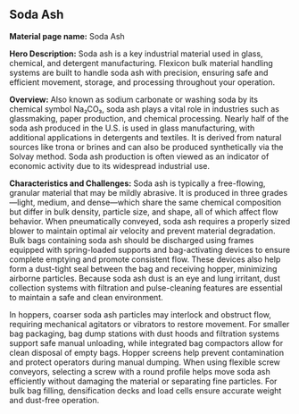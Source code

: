 ## Soda Ash

**Material page name:** Soda Ash

**Hero Description:** Soda ash is a key industrial material used in glass, chemical, and detergent manufacturing. Flexicon bulk material handling systems are built to handle soda ash with precision, ensuring safe and efficient movement, storage, and processing throughout your operation.

**Overview:** Also known as sodium carbonate or washing soda by its chemical symbol Na₂CO₃, soda ash plays a vital role in industries such as glassmaking, paper production, and chemical processing. Nearly half of the soda ash produced in the U.S. is used in glass manufacturing, with additional applications in detergents and textiles. It is derived from natural sources like trona or brines and can also be produced synthetically via the Solvay method. Soda ash production is often viewed as an indicator of economic activity due to its widespread industrial use.

**Characteristics and Challenges:** Soda ash is typically a free-flowing, granular material that may be mildly abrasive. It is produced in three grades—light, medium, and dense—which share the same chemical composition but differ in bulk density, particle size, and shape, all of which affect flow behavior. When pneumatically conveyed, soda ash requires a properly sized blower to maintain optimal air velocity and prevent material degradation. Bulk bags containing soda ash should be discharged using frames equipped with spring-loaded supports and bag-activating devices to ensure complete emptying and promote consistent flow. These devices also help form a dust-tight seal between the bag and receiving hopper, minimizing airborne particles. Because soda ash dust is an eye and lung irritant, dust collection systems with filtration and pulse-cleaning features are essential to maintain a safe and clean environment.

In hoppers, coarser soda ash particles may interlock and obstruct flow, requiring mechanical agitators or vibrators to restore movement. For smaller bag packaging, bag dump stations with dust hoods and filtration systems support safe manual unloading, while integrated bag compactors allow for clean disposal of empty bags. Hopper screens help prevent contamination and protect operators during manual dumping. When using flexible screw conveyors, selecting a screw with a round profile helps move soda ash efficiently without damaging the material or separating fine particles. For bulk bag filling, densification decks and load cells ensure accurate weight and dust-free operation.
